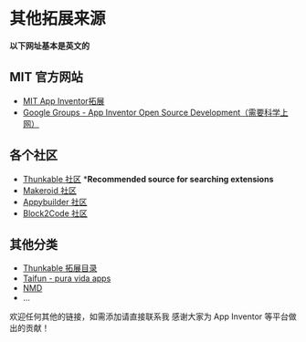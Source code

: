 # 其他拓展来源

**以下网址基本是英文的**

## MIT 官方网站

* [MIT App Inventor拓展](http://appinventor.mit.edu/extensions/)
* [Google Groups - App Inventor Open Source Development（需要科学上网）](https://groups.google.com/forum/#!forum/app-inventor-open-source-dev)

## 各个社区

* [Thunkable 社区](https://community.thunkable.com) ***Recommended source for searching extensions**
* [Makeroid 社区](https://community.makeroid.io/)
* [Appybuilder 社区](https://community.appybuilder.com/)
* [Block2Code 社区](https://community.block2code.com/)

## 其他分类

* [Thunkable 拓展目录](http://extensiondirectory.com/)
* [Taifun - pura vida apps](https://luravidaapps.com/extensions.php)
* [NMD](https://nmd-apps.jimdo.com/extensions/)
* ...


欢迎任何其他的链接，如需添加请直接联系我
感谢大家为 App Inventor 等平台做出的贡献！